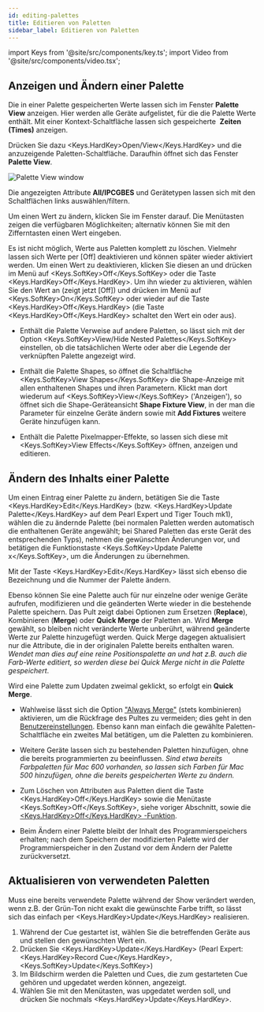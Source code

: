 ```yaml
---
id: editing-palettes
title: Editieren von Paletten
sidebar_label: Editieren von Paletten
---
```


import Keys from '@site/src/components/key.ts';
import Video from '@site/src/components/video.tsx';

## Anzeigen und Ändern einer Palette

Die in einer Palette gespeicherten Werte lassen sich im Fenster **Palette
View** anzeigen. Hier werden alle Geräte aufgelistet, für die die Palette
Werte enthält. Mit einer Kontext-Schaltfläche lassen sich gespeicherte
&nbsp;**Zeiten (Times)** anzeigen.

Drücken Sie dazu <Keys.HardKey>Open/View</Keys.HardKey> und die anzuzeigende
Paletten-Schaltfläche. Daraufhin öffnet sich das Fenster **Palette View**.

![Palette View window](/docs/images/Palette-View-window.png)

Die angezeigten Attribute **All/IPCGBES** und Gerätetypen lassen sich 
mit den Schaltflächen links auswählen/filtern.

Um einen Wert zu ändern, klicken Sie im Fenster darauf. Die Menütasten
zeigen die verfügbaren Möglichkeiten; alternativ können Sie mit den
Zifferntasten einen Wert eingeben.

Es ist nicht möglich, Werte aus Paletten komplett zu löschen. Vielmehr
lassen sich Werte per [Off] deaktivieren und können später wieder 
aktiviert werden. Um einen Wert zu deaktivieren, klicken Sie diesen an 
und drücken im Menü auf <Keys.SoftKey>Off</Keys.SoftKey> oder die Taste <Keys.HardKey>Off</Keys.HardKey>. Um ihn wieder zu
aktivieren, wählen Sie den Wert an (zeigt jetzt [Off]) und drücken im 
Menü auf <Keys.SoftKey>On</Keys.SoftKey> oder wieder auf die Taste <Keys.HardKey>Off</Keys.HardKey> (die Taste <Keys.HardKey>Off</Keys.HardKey> 
schaltet den Wert ein oder aus).

-   Enthält die Palette Verweise auf andere Paletten, so lässt sich mit
    der Option <Keys.SoftKey>View/Hide Nested Palettes</Keys.SoftKey> einstellen, ob die
    tatsächlichen Werte oder aber die Legende der verknüpften Palette
    angezeigt wird.

-   Enthält die Palette Shapes, so öffnet die Schaltfläche <Keys.SoftKey>View Shapes</Keys.SoftKey> 
    die Shape-Anzeige mit allen enthaltenen Shapes und ihren
    Parametern. Klickt man dort wiederum auf <Keys.SoftKey>View</Keys.SoftKey> ('Anzeigen'), so
    öffnet sich die Shape-Geräteansicht **Shape Fixture View**, in der 
	man die Parameter für einzelne Geräte ändern sowie mit **Add 
	Fixtures** weitere Geräte hinzufügen kann.

-   Enthält die Palette Pixelmapper-Effekte, so lassen sich diese mit <Keys.SoftKey>View Effects</Keys.SoftKey> öffnen, anzeigen und editieren.

## Ändern des Inhalts einer Palette

Um einen Eintrag einer Palette zu ändern, betätigen Sie die Taste <Keys.HardKey>Edit</Keys.HardKey> 
(bzw. <Keys.HardKey>Update Palette</Keys.HardKey> auf dem Pearl Expert und Tiger Touch mk1),
wählen die zu ändernde Palette (bei normalen Paletten werden
automatisch die enthaltenen Geräte angewählt; bei Shared Paletten das
erste Gerät des entsprechenden Typs), nehmen die gewünschten Änderungen
vor, und betätigen die Funktionstaste <Keys.SoftKey>Update Palette x</Keys.SoftKey>, um die
Änderungen zu übernehmen.

Mit der Taste <Keys.HardKey>Edit</Keys.HardKey> lässt sich ebenso die 
Bezeichnung und die Nummer der Palette ändern.

Ebenso können Sie eine Palette auch für nur einzelne oder wenige Geräte
aufrufen, modifizieren und die geänderten Werte wieder in die bestehende
Palette speichern. Das Pult zeigt dabei Optionen zum Ersetzen (**Replace**),
Kombinieren (**Merge**) oder **Quick Merge** der Paletten an. Wird **Merge**
gewählt, so bleiben nicht veränderte Werte unberührt, während geänderte
Werte zur Palette hinzugefügt werden. Quick Merge dagegen aktualisiert
nur die Attribute, die in der originalen Palette bereits enthalten
waren. *Wendet man dies auf eine reine Positionspalette an und hat z.B.
auch die Farb-Werte editiert, so werden diese bei Quick Merge nicht in
die Palette gespeichert*.

Wird eine Palette zum Updaten zweimal geklickt, so erfolgt ein **Quick
Merge**.

-   Wahlweise lässt sich die Option ["Always 
	Merge"](../system-settings/user-settings.md#prompt-replace) 
	(stets kombinieren) aktivieren, um die Rückfrage des Pultes zu 
	vermeiden; dies geht in den [Benutzereinstellungen](../system-settings/user-settings.md).
	Ebenso kann man einfach die gewählte Paletten-Schaltfläche ein 
	zweites Mal betätigen, um die Paletten zu kombinieren.

-   Weitere Geräte lassen sich zu bestehenden Paletten hinzufügen, ohne
    die bereits programmierten zu beeinflussen. *Sind etwa bereits
    Farbpaletten für Mac 600 vorhanden, so lassen sich Farben für Mac
    500 hinzufügen, ohne die bereits gespeicherten Werte zu ändern.*

-   Zum Löschen von Attributen aus Paletten dient die Taste <Keys.HardKey>Off</Keys.HardKey>
	sowie die Menütaste <Keys.SoftKey>Off</Keys.SoftKey>, siehe voriger Abschnitt, sowie die
	[<Keys.HardKey>Off</Keys.HardKey> -Funktion](../cues/editing-cues.md#deaktivieren-von-attributen-in-cues-mit-off).

-   Beim Ändern einer Palette bleibt der Inhalt des Programmierspeichers
    erhalten; nach dem Speichern der modifizierten Palette wird der
    Programmierspeicher in den Zustand vor dem Ändern der Palette
    zurückversetzt.

## Aktualisieren von verwendeten Paletten

Muss eine bereits verwendete Palette während der Show verändert werden,
wenn z.B. der Grün-Ton nicht exakt die gewünschte Farbe trifft, so lässt
sich das einfach per <Keys.HardKey>Update</Keys.HardKey> realisieren.

1.  Während der Cue gestartet ist, wählen Sie die betreffenden Geräte
    aus und stellen den gewünschten Wert ein.
2.  Drücken Sie <Keys.HardKey>Update</Keys.HardKey> (Pearl Expert: <Keys.HardKey>Record Cue</Keys.HardKey>, <Keys.SoftKey>Update</Keys.SoftKey>)
3.  Im Bildschirm werden die Paletten und Cues, die zum gestarteten Cue
    gehören und upgedatet werden können, angezeigt.
4.  Wählen Sie mit den Menütasten, was upgedatet werden soll, und drücken 
	Sie nochmals <Keys.HardKey>Update</Keys.HardKey>.